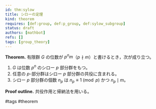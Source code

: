 ```yaml
---
id: thm:sylow
title: シローの定理
kind: theorem
requires: [def:group, def:p_group, def:sylow_subgroup]
status: draft
authors: [mathbot]
refs: []
tags: [group_theory]
---
```


**Theorem.** 有限群 $G$ の位数が $p^n m$（$p\nmid m$）と書けるとき，次が成り立つ。
1. $G$ は位数 $p^n$ のシロー $p$ 部分群をもつ。
2. 任意の $p$-部分群はシロー $p$ 部分群の共役に含まれる。
3. シロー $p$ 部分群の個数 $n_p$ は $n_p \equiv 1 \pmod p$ かつ $n_p \mid m$。

**Proof outline.** 共役作用と帰納法を用いる。

#tags #theorem


